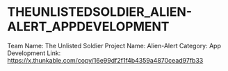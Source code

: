 # THEUNLISTEDSOLDIER_ALIEN-ALERT_APPDEVELOPMENT
Team Name: The Unlisted Soldier
Project Name: Alien-Alert
Category: App Development
Link: https://x.thunkable.com/copy/16e99df2f1f4b4359a4870cead97fb33
